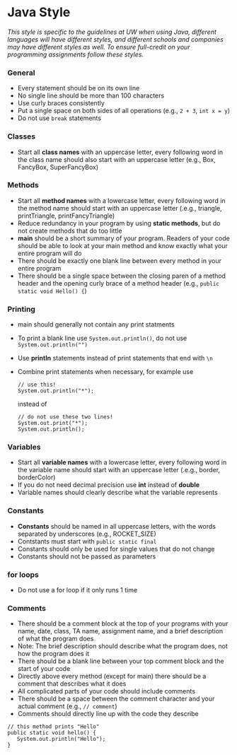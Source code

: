# Java Style
_This style is specific to the guidelines at UW when using Java, different languages will have different styles, and different schools and companies may have different styles as well. To ensure full-credit on your programming assignments follow these styles._

### General
* Every statement should be on its own line
* No single line should be more than 100 characters
* Use curly braces consistently 
* Put a single space on both sides of all operations (e.g., `2 + 3`, `int x = y`)
* Do not use `break` statements

### Classes 
* Start all __class names__ with an uppercase letter, every following word in the class name should also start with an uppercase letter (e.g., Box, FancyBox, SuperFancyBox)

### Methods
* Start all __method names__ with a lowercase letter, every following word in the method name should start with an uppercase letter (.e.g., triangle, printTriangle, printFancyTriangle)
* Reduce redundancy in your program by using __static methods__, but do not create methods that do too little
* __main__ should be a short summary of your program. Readers of your code should be able to look at your main method and know exactly what your entire program will do
* There should be exactly one blank line between every method in your entire program
* There should be a single space between the closing paren of a method header and the opening curly brace of a method header (e.g., `public static void Hello() {`)
  

### Printing
* main should generally not contain any print statments
* To print a blank line use `System.out.println()`, do not use `System.out.println("")`
* Use __println__ statements instead of print statements that end with `\n`
* Combine print statements when necessary, for example use 

  ```
  // use this!
  System.out.println("*");
  ```
  
  instead of 
  
  ```
  // do not use these two lines!
  System.out.print("*"); 
  System.out.println();
  ```

### Variables
* Start all __variable names__ with a lowercase letter, every following word in the variable name should start with an uppercase letter (.e.g., border, borderColor)
* If you do not need decimal precision use __int__ instead of __double__
* Variable names should clearly describe what the variable represents

### Constants
* __Constants__ should be named in all uppercase letters, with the words separated by underscores (e.g., ROCKET_SIZE)
* Contstants must start with `public static final`
* Constants should only be used for single values that do not change
* Constants should not be passed as parameters

### for loops
* Do not use a for loop if it only runs 1 time

### Comments
* There should be a comment block at the top of your programs with your name, date, class, TA name, assignment name, and a brief description of what the program does
 * Note: The brief description should describe what the program does, not how the program does it
* There should be a blank line between your top comment block and the start of your code
* Directly above every method (except for main) there should be a comment that describes what it does
* All complicated parts of your code should include comments
* There should be a space between the comment character and your actual comment (e.g., `// comment`)
* Comments should directly line up with the code they describe

 ```
 // this method prints "Hello"
 public static void hello() {
    System.out.println("Hello");
 }
 ```
